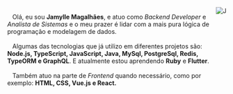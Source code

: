 
<img src="https://lh3.googleusercontent.com/fife/ABSRlIokR3CmH-1tGern0LfM1VHpI50B2rdncnVPMzTZJFKuBvqiR5qLMjqiFgayYq_Ao76-xOO4jlzcOHRm6foEuzlMIzMnx697lWZuLHp9wL8_H4Wefb3bPjT-CNQPBsAxnkER5AlVAS_hQK7b8vq7loLHDqxCj8MERGKGPhoBgJlbE-863ebgeeHWETV-FS5JsvX5-M7pqfSiCwS4hDWxClgsfzazA5va9UV8bcuSlsmMYfq-acfD1KXyeMF0YkN_afxj2Uf2mV0ty6Kt0oRaxLd_BZ8_7Z6n4sxrnftmo8phbMf2oQI8FRrt_6obgEF996TxL7pzqjUKdtb6bAVlOGmQ8S03kHn8ZZZo-o5EvB8kWjKevwoyE8C_DqaC75emEYZXZDd4HSF7g87uGyPHneVWQQf4O0aVVDW4D-LEzeYjccKYe9QUOWxxuXCnuSnx2Rgry-jpj440MnVpz6vR6CrSqB_cThhCYC9OrNrPhkctwc32fjr_aoVNsYvD39joUqSteclV28B_ZxTg5GTGu-JHPrb5Q5a5_RJCNVlZ4K8UMjP1wDkibPlCb2_Z__VpYx1uKT67jpPvTgFHZTRRKqeW5-8ze9H6B-JPzcMsPTt5QzUSIvQ1c1qwYuI-MjS0SGoHQ-hZRvCoHmGU2YJvBqOjtsG-7tpNRYRiYmTY0fQnt8_Z9pkUurXEw5Z0rBBAmf2R4qgEUWD0Ywb9XhVh9xS5w8SgB8H0GEMk=s350-w350-h338-no?authuser=0" align="right" alt="J">

<p align="left">
  &nbsp;&nbsp;&nbsp;Olá, eu sou <b>Jamylle Magalhães</b>, e atuo como <i>Backend Developer</i> e <i>Analista de Sistemas</i> e o meu prazer é lidar com a mais pura lógica de programação e modelagem de dados. <br><br>
  &nbsp;&nbsp;&nbsp;Algumas das tecnologias que já utilizo em diferentes projetos são: <b>Node.js, TypeScript, JavaScript, Java, MySql, PostgreSql, Redis, TypeORM e GraphQL</b>. E atualmente estou aprendendo <b>Ruby</b> e <b>Flutter</b>.<br><br>
  &nbsp;&nbsp;&nbsp;Também atuo na parte de <i>Frontend</i> quando necessário, como por exemplo: <b>HTML, CSS, Vue.js e React<b/>.
</p>


